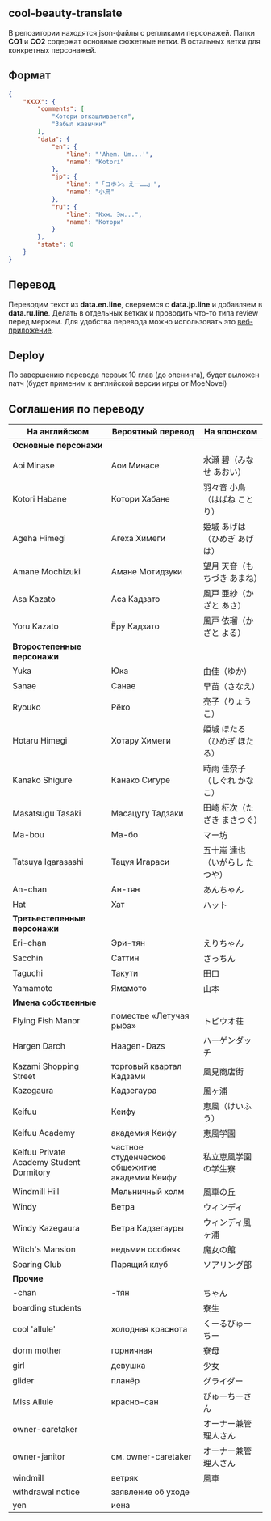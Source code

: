 ## cool-beauty-translate
В репозитории находятся json-файлы с репликами персонажей.
Папки **CO1** и **CO2** содержат основные сюжетные ветки. В остальных ветки для конкретных персонажей.

## Формат
```json
{
    "XXXX": {
        "comments": [
        	"Котори откашливается",
        	"Забыл кавычки"
        ],
        "data": {
            "en": {
                "line": "'Ahem. Um...'",
                "name": "Kotori"
            },
            "jp": {
                "line": "「コホン。えー……」",
                "name": "小鳥"
            },
            "ru": {
                "line": "Кхм. Эм...",
                "name": "Котори"
            }
        },
        "state": 0
    }
}
```

## Перевод
Переводим текст из **data.en.line**, сверяемся с **data.jp.line** и добавляем в **data.ru.line**. Делать в отдельных ветках и проводить что-то типа review перед мержем.
Для удобства перевода можно использовать это [веб-приложение](http://mongolrgata.github.io/mongolrgata-junkbox/trans-ws2json-v2/).

## Deploy
По завершению перевода первых 10 глав (до опенинга), будет выложен патч (будет применим к английской версии игры от MoeNovel)

## Соглашения по переводу
| На английском | Вероятный перевод | На японском |
| ------------- | ----------------- | ----------- |
| **Основные персонажи** | | |
| Aoi Minase                               | Аои Минасе                                    | 水瀬 碧（みなせ あおい） |
| Kotori Habane                            | Котори Хабане                                 | 羽々音 小鳥（はばね ことり） |
| Ageha Himegi                             | Агеха Химеги                                  | 姫城 あげは（ひめぎ あげは） |
| Amane Mochizuki                          | Амане Мотидзуки                               | 望月 天音（もちづき あまね） |
| Asa Kazato                               | Аса Кадзато                                   | 風戸 亜紗（かざと あさ） |
| Yoru Kazato                              | Ёру Кадзато                                   | 風戸 依瑠（かざと よる） |
| **Второстепенные персонажи** | | |
| Yuka                                     | Юка                                           | 由佳（ゆか） |
| Sanae                                    | Санае                                         | 早苗（さなえ） |
| Ryouko                                   | Рёко                                          | 亮子（りょうこ） |
| Hotaru Himegi                            | Хотару Химеги                                 | 姫城 ほたる（ひめぎ ほたる） |
| Kanako Shigure                           | Канако Сигуре                                 | 時雨 佳奈子（しぐれ かなこ） |
| Masatsugu Tasaki                         | Масацугу Тадзаки                              | 田崎 柾次（たざき まさつぐ） |
| Ma-bou                                   | Ма-бо                                         | マー坊 |
| Tatsuya Igarasashi                       | Тацуя Игараси                                 | 五十嵐 達也（いがらし たつや） |
| An-chan                                  | Ан-тян                                        | あんちゃん |
| Hat                                      | Хат                                           | ハット |
| **Третьестепенные персонажи** | | |
| Eri-chan                                 | Эри-тян                                       | えりちゃん |
| Sacchin                                  | Саттин                                        | さっちん |
| Taguchi                                  | Такути                                        | 田口 |
| Yamamoto                                 | Ямамото                                       | 山本 |
| **Имена собственные** | | |
| Flying Fish Manor                        | поместье «Летучая рыба»                       | トビウオ荘 |
| Hargen Darch                             | Haagen-Dazs                                   | ハーゲンダッチ |
| Kazami Shopping Street                   | торговый квартал Кадзами                      | 風見商店街 |
| Kazegaura                                | Кадзегаура                                    | 風ヶ浦 |
| Keifuu                                   | Кеифу                                         | 恵風（けいふう） |
| Keifuu Academy                           | академия Кеифу                                | 恵風学園 |
| Keifuu Private Academy Student Dormitory | частное студенческое общежитие академии Кеифу | 私立恵風学園の学生寮 |
| Windmill Hill                            | Мельничный холм                               | 風車の丘 |
| Windy                                    | Ветра                                         | ウィンディ |
| Windy Kazegaura                          | Ветра Кадзегауры                              | ウィンディ風ヶ浦 |
| Witch's Mansion                          | ведьмин особняк                               | 魔女の館 |
| Soaring Club                             | Парящий клуб                                  | ソアリング部 |
| **Прочие** | | |
| -chan                                    | -тян                                          | ちゃん |
| boarding students                        |                                               | 寮生 |
| cool 'allule'                            | холодная крас**н**ота                         | くーるびゅーちー |
| dorm mother                              | горничная                                     | 寮母 |
| girl                                     | девушка                                       | 少女 |
| glider                                   | планёр                                        | グライダー |
| Miss Allule                              | красно-сан                                    | びゅーちーさん |
| owner-caretaker                          |                                               | オーナー兼管理人さん |
| owner-janitor                            | см. owner-caretaker                           | オーナー兼管理人さん |
| windmill                                 | ветряк                                        | 風車 |
| withdrawal notice                        | заявление об уходе                            | |
| yen                                      | иена                                          | |
